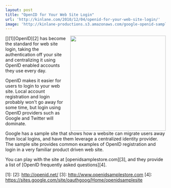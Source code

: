 ```yaml
---
layout: post
title: "OpenID for Your Web Site Login"
url: 'http://kinlane.com/2010/12/04/openid-for-your-web-site-login/'
image: 'http://kinlane-productions.s3.amazonaws.com/google-openid-sample-site.jpg'
---
```


[<img src="http://kinlane-productions.s3.amazonaws.com/google-openid-sample-site.jpg" alt="" width="300" align="right" />][1][OpenID][2] has become the standard for web site login, taking the authentication off your site and centralizing it using OpenID enabled accounts they use every day.

OpenID makes it easier for users to login to your web site. Local account registration and login probably won't go away for some time, but login using OpenID providers such as Google and Twitter will dominate.

Google has a sample site that shows how a website can migrate users away from local logins, and have them leverage a centralized identity provider. The sample site provides common examples of OpenID registration and login in a very familiar product driven web site.

You can play with the site at [openidsamplestore.com][3], and they provide a list of [OpenID frequently asked questions][4].

   [1]:
   [2]: http://openid.net/
   [3]: http://www.openidsamplestore.com
   [4]: https://sites.google.com/site/oauthgoog/Home/openidsamplesite
